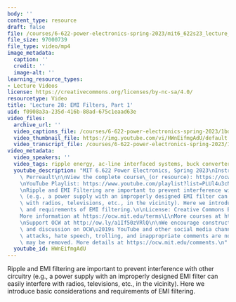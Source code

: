 ```yaml
---
body: ''
content_type: resource
draft: false
file: /courses/6-622-power-electronics-spring-2023/mit6_622s23_lecture_28_360p_16_9.mp4
file_size: 97000739
file_type: video/mp4
image_metadata:
  caption: ''
  credit: ''
  image-alt: ''
learning_resource_types:
- Lecture Videos
license: https://creativecommons.org/licenses/by-nc-sa/4.0/
resourcetype: Video
title: 'Lecture 28: EMI Filters, Part 1'
uid: f0908a3a-235d-416b-88ad-675c1eaad63e
video_files:
  archive_url: ''
  video_captions_file: /courses/6-622-power-electronics-spring-2023/1bdfOZG2NZV1IrLoTf2VneLJpQEn728Uv_transcript.webvtt
  video_thumbnail_file: https://img.youtube.com/vi/HWnEifmgAdU/default.jpg
  video_transcript_file: /courses/6-622-power-electronics-spring-2023/1bdfOZG2NZV1IrLoTf2VneLJpQEn728Uv_transcript.pdf
video_metadata:
  video_speakers: ''
  video_tags: ripple energy, ac-line interfaced systems, buck converter, input filters
  youtube_description: "MIT 6.622 Power Electronics, Spring 2023\nInstructor: David\
    \ Perreault\n\nView the complete course\_(or resource): https://ocw.mit.edu/courses/6-622-power-electronics-spring-2023/\L\
    \nYouTube Playlist: https://www.youtube.com/playlist?list=PLUl4u3cNGP62UTc77mJoubhDELSC8lfR0\n\
    \nRipple and EMI Filtering are important to prevent interference with other circuitry\
    \ (e.g., a power supply with an improperly designed EMI filter can easily interfere\
    \ with radios, televisions, etc., in the vicinity). Here we introduce basic considerations\
    \ and requirements of EMI filtering.\n\nLicense: Creative Commons BY-NC-SA\L\n\
    More information at https://ocw.mit.edu/terms\L\nMore courses at https://ocw.mit.edu\n\
    \nSupport OCW at http://ow.ly/a1If50zVRlQ\n\nWe encourage constructive comments\
    \ and discussion on OCW\u2019s YouTube and other social media channels. Personal\
    \ attacks, hate speech, trolling, and inappropriate comments are not allowed and\
    \ may be removed. More details at https://ocw.mit.edu/comments.\n"
  youtube_id: HWnEifmgAdU
---
```

Ripple and EMI filtering are important to prevent interference with other circuitry (e.g., a power supply with an improperly designed EMI filter can easily interfere with radios, televisions, etc., in the vicinity). Here we introduce basic considerations and requirements of EMI filtering.